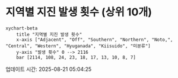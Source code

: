 # 지역별 지진 발생 횟수 (상위 10개)

```mermaid
xychart-beta
    title "지역별 지진 발생 횟수"
    x-axis ["Adjacent", "Off", "Southern", "Northern", "Noto,", "Central", "Western", "Hyuganada", "Kiisuido", "미분류"]
    y-axis "발생 횟수" 0 --> 2116
    bar [2114, 108, 24, 23, 18, 17, 13, 10, 8, 7]
```

업데이트 시간: 2025-08-21 05:04:25
